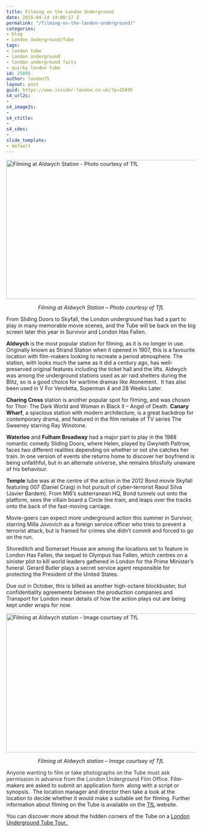 ```yaml
---
title: Filming on the London Underground
date: 2015-04-14 14:00:17 Z
permalink: "/filming-on-the-london-underground/"
categories:
- blog
- London Underground/Tube
tags:
- london tube
- London Underground
- london underground facts
- quirky london tube
id: 25095
author: london75
layout: post
guid: https://www.insider-london.co.uk/?p=25095
s4_url2s:
- 
s4_image2s:
- 
s4_ctitle:
- 
s4_cdes:
- 
slide_template:
- default
---
```


[<img class="aligncenter wp-image-25097 size-full" src="/wp-content/uploads/2015/04/Filming_at_Aldwych_1.jpg" alt="Filming at Aldwych Station - Photo courtesy of TfL " width="569" height="370" />](/wp-content/uploads/2015/04/Filming_at_Aldwych_1.jpg)

<p style="text-align: center;">
  <em>Filming at Aldwych Station &#8211; Photo courtesy of TfL</em>
</p>

From Sliding Doors to Skyfall, the London underground has had a part to play in many memorable movie scenes, and the Tube will be back on the big screen later this year in Survivor and London Has Fallen.

**Aldwych** is the most popular station for filming, as it is no longer in use. Originally known as Strand Station when it opened in 1907, this is a favourite location with film-makers looking to recreate a period atmosphere. The station, with looks much the same as it did a century ago, has well-preserved original features including the ticket hall and the lifts. Aldwych was among the underground stations used as air raid shelters during the Blitz, so is a good choice for wartime dramas like Atonement.  It has also been used in V For Vendetta, Superman 4 and 28 Weeks Later.

**Charing Cross** station is another popular spot for filming, and was chosen for Thor: The Dark World and Woman in Black II &#8211; Angel of Death. **Canary Wharf**, a spacious station with modern architecture, is a great backdrop for contemporary drama, and featured in the film remake of TV series The Sweeney starring Ray Winstone.

**Waterloo** and **Fulham Broadway** had a major part to play in the 1988 romantic comedy Sliding Doors, where Helen, played by Gwyneth Paltrow, faces two different realities depending on whether or not she catches her train. In one version of events she returns home to discover her boyfriend is being unfaithful, but in an alternate universe, she remains blissfully unaware of his behaviour.

**Temple** tube was at the centre of the action in the 2012 Bond movie Skyfall featuring 007 (Daniel Craig) in hot pursuit of cyber-terrorist Raoul Silva (Javier Bardem). From MI6’s subterranean HQ, Bond tunnels out onto the platform, sees the villain board a Circle line train, and leaps over the tracks onto the back of the fast-moving carriage.

Movie-goers can expect more underground action this summer in Survivor, starring Milla Jovovich as a foreign service officer who tries to prevent a terrorist attack, but is framed for crimes she didn’t commit and forced to go on the run.

Shoreditch and Somerset House are among the locations set to feature in London Has Fallen, the sequel to Olympus has Fallen, which centres on a sinister plot to kill world leaders gathered in London for the Prime Minister’s funeral. Gerard Butler plays a secret service agent responsible for protecting the President of the United States.

Due out in October, this is billed as another high-octane blockbuster, but confidentiality agreements between the production companies and Transport for London mean details of how the action plays out are being kept under wraps for now.

[<img class="aligncenter wp-image-25098 size-full" src="/wp-content/uploads/2015/04/Filming_at_Aldwych_image_2.jpg" alt="Filming at Aldwych station - Image courtsey of TfL" width="569" height="370" />](/wp-content/uploads/2015/04/Filming_at_Aldwych_image_2.jpg)

<p style="text-align: center;">
  <em>Filming at Aldwych station &#8211; Image courtsey of TfL</em>
</p>

<span style="color: #2d3039;">Anyone wanting to film or take photographs on the Tube must ask permission in advance from the London Underground Film Office. </span>Film-makers are asked to submit an application form  along with a script or synopsis.  The location manager and director then take a look at the location to decide whether it would make a suitable set for filming. Further information about filming on the Tube is available on the [TfL](https://www.tfl.gov.uk/info-for/media/filming-opportunities/filming-on-the-tube "TfL") website.

You can discover more about the hidden corners of the Tube on a [London Underground Tube Tour. ](/tours/london-underground-and-tube-tour/ "London Underground Tube Tour")

&nbsp;
